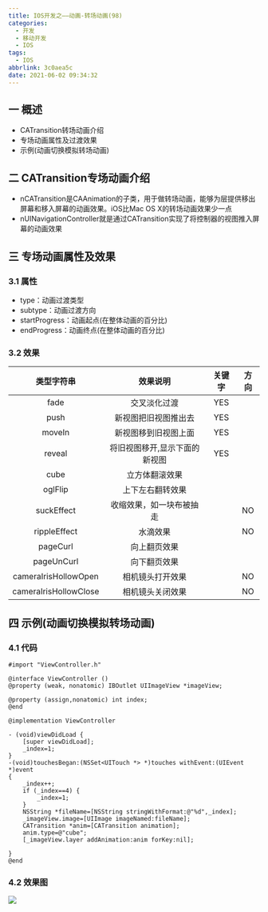 ```yaml
---
title: IOS开发之——动画-转场动画(98)
categories:
  - 开发
  - 移动开发
  - IOS
tags:
  - IOS
abbrlink: 3c0aea5c
date: 2021-06-02 09:34:32
---
```

## 一 概述

* CATransition转场动画介绍
* 专场动画属性及过渡效果
* 示例(动画切换模拟转场动画)

<!--more-->

## 二 CATransition专场动画介绍

* nCATransition是CAAnimation的子类，用于做转场动画，能够为层提供移出屏幕和移入屏幕的动画效果。iOS比Mac OS X的转场动画效果少一点
* nUINavigationController就是通过CATransition实现了将控制器的视图推入屏幕的动画效果

## 三 专场动画属性及效果

### 3.1 属性

* type：动画过渡类型
* subtype：动画过渡方向
* startProgress：动画起点(在整体动画的百分比)
* endProgress：动画终点(在整体动画的百分比)

### 3.2 效果

|      类型字符串       |           效果说明            | 关键字 | 方向 |
| :-------------------: | :---------------------------: | :----: | :--: |
|         fade          |         交叉淡化过渡          |  YES   |      |
|         push          |     新视图把旧视图推出去      |  YES   |      |
|        moveIn         |     新视图移到旧视图上面      |  YES   |      |
|        reveal         | 将旧视图移开,显示下面的新视图 |  YES   |      |
|         cube          |        立方体翻滚效果         |        |      |
|        oglFlip        |       上下左右翻转效果        |        |      |
|      suckEffect       |   收缩效果，如一块布被抽走    |        |  NO  |
|     rippleEffect      |           水滴效果            |        |  NO  |
|       pageCurl        |         向上翻页效果          |        |      |
|      pageUnCurl       |         向下翻页效果          |        |      |
| cameraIrisHollowOpen  |       相机镜头打开效果        |        |  NO  |
| cameraIrisHollowClose |       相机镜头关闭效果        |        |  NO  |

## 四 示例(动画切换模拟转场动画)

### 4.1 代码

```
#import "ViewController.h"

@interface ViewController ()
@property (weak, nonatomic) IBOutlet UIImageView *imageView;

@property (assign,nonatomic) int index;
@end

@implementation ViewController

- (void)viewDidLoad {
    [super viewDidLoad];
    _index=1;
}
-(void)touchesBegan:(NSSet<UITouch *> *)touches withEvent:(UIEvent *)event
{
    _index++;
    if (_index==4) {
        _index=1;
    }
    NSString *fileName=[NSString stringWithFormat:@"%d",_index];
    _imageView.image=[UIImage imageNamed:fileName];
    CATransition *anim=[CATransition animation];
    anim.type=@"cube";
    [_imageView.layer addAnimation:anim forKey:nil];
    
}
@end
```

### 4.2 效果图

![][1]


[1]:https://cdn.jsdelivr.net/gh/PGzxc/CDN@master/blog-ios/ios-anim-transition.gif